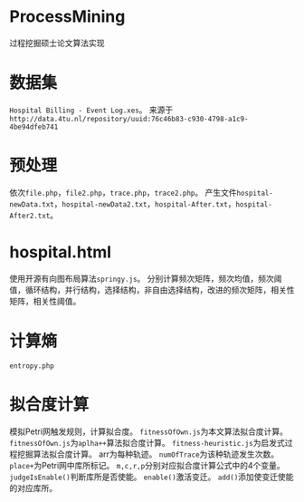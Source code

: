 # ProcessMining
过程挖掘硕士论文算法实现

# 数据集
`Hospital Billing - Event Log.xes`。
来源于`http://data.4tu.nl/repository/uuid:76c46b83-c930-4798-a1c9-4be94dfeb741`
# 预处理
依次`file.php`，`file2.php`，`trace.php`，`trace2.php`。
产生文件`hospital-newData.txt`，`hospital-newData2.txt`，`hospital-After.txt`，`hospital-After2.txt`。
# hospital.html
使用开源有向图布局算法`springy.js`。
分别计算频次矩阵，频次均值，频次阈值，循环结构，并行结构，选择结构，非自由选择结构，改进的频次矩阵，相关性矩阵，相关性阈值。
# 计算熵
`entropy.php`
# 拟合度计算
模拟Petri网触发规则，计算拟合度。
`fitnessOfOwn.js`为本文算法拟合度计算。
`fitnessOfOwn.js`为`aplha++`算法拟合度计算。
`fitness-heuristic.js`为启发式过程挖掘算法拟合度计算。
arr为每种轨迹。
`numOfTrace`为该种轨迹发生次数。
`place+`为Petri网中库所标记。
`m,c,r,p`分别对应拟合度计算公式中的4个变量。
`judgeIsEnable()`判断库所是否使能。
`enable()`激活变迁。
`add()`添加使变迁使能的对应库所。


